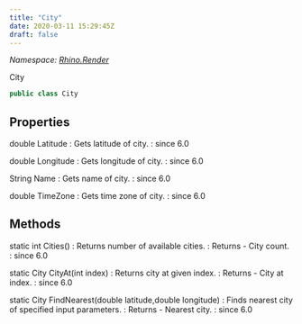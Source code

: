 ```yaml
---
title: "City"
date: 2020-03-11 15:29:45Z
draft: false
---
```


*Namespace: [Rhino.Render](../)*

City
```cs
public class City
```
## Properties

double Latitude
: Gets latitude of city.
: since 6.0

double Longitude
: Gets longitude of city.
: since 6.0

String Name
: Gets name of city.
: since 6.0

double TimeZone
: Gets time zone of city.
: since 6.0
## Methods

static int Cities()
: Returns number of available cities.
: Returns - City count.
: since 6.0

static City CityAt(int index)
: Returns city at given index.
: Returns - City at index.
: since 6.0

static City FindNearest(double latitude,double longitude)
: Finds nearest city of specified input parameters.
: Returns - Nearest city.
: since 6.0
